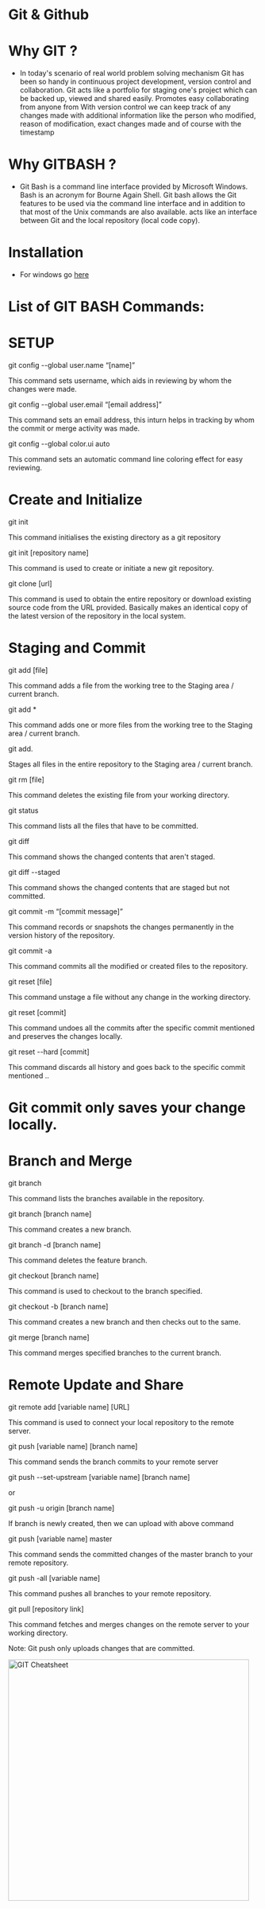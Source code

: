 # Git & Github


# Why GIT ?
- In today's scenario of real world problem solving mechanism Git has been so handy in continuous project development, version control and collaboration. Git acts like a portfolio for staging one's project which can be backed up, viewed and shared easily. Promotes easy collaborating from anyone from With version control we can keep track of any changes made with additional information like the person who modified, reason of modification, exact changes made and of course with the timestamp

# Why GITBASH ?
- Git Bash is a command line interface provided by Microsoft Windows. Bash is an acronym for Bourne Again Shell. Git bash allows the Git features to be used via the command line interface and in addition to that most of the Unix commands are also available. acts like an interface between Git and the local repository (local code copy).

# Installation 
- For windows go [here]( https://gitforwindows.org/)

# List of GIT BASH Commands:

# SETUP 
git config --global user.name “[name]”

This command sets username, which aids in reviewing by whom the changes were made. 

git config --global user.email “[email address]”

This command sets an email address, this inturn helps in tracking by whom the commit or merge activity was made.

git config --global color.ui auto

This command sets an automatic command line coloring effect for easy reviewing. 

# Create and Initialize 

git init

This command initialises the existing directory as a git repository

git init [repository name]

This command is used to create or initiate a new git repository.

git clone [url]

This command is used to obtain the entire repository or download existing source code from the URL provided. Basically makes an identical copy of the latest version of the repository in the local system.

# Staging and Commit 

git add [file]

This command adds a file from the working tree to the Staging area / current branch.

git add *

This command adds one or more files from the working tree to the Staging area / current branch.

git add.

Stages all files in the entire repository to the Staging area / current branch.

git rm [file]

This command deletes the existing file from your working directory.

git status

This command lists all the files that have to be committed.

git diff 

This command shows the changed contents that aren't staged.

git diff --staged 

This command shows the changed contents that are staged but not committed.

git commit -m “[commit message]”

This command records or snapshots the changes permanently in the version history of the repository.

git commit -a

This command commits all the modified or created files to the repository.

git reset [file]

This command unstage a file without any change in the working directory.

git reset [commit]

This command undoes all the commits after the specific commit mentioned and preserves the changes locally.

git reset --hard [commit]

This command discards all history and goes back to the specific commit mentioned ..


# Git commit only saves your change locally.

# Branch and Merge 

git branch

This command lists the branches available in the repository.

git branch [branch name]

This command creates a new branch.

git branch -d [branch name]

This command deletes the feature branch.

git checkout [branch name]

This command is used to checkout to the branch specified.

git checkout -b [branch name]

This command creates a new branch and then checks out to the same.

git merge [branch name]

This command merges specified branches to the current branch.

# Remote Update and Share 
git remote add [variable name] [URL]

This command is used to connect your local repository to the remote server.

git push [variable name] [branch name]

This command sends the branch commits to your remote server

git push --set-upstream [variable name] [branch name]

or 

git push -u origin [branch name]

If branch is newly created, then we can upload with above command 

git push [variable name] master

This command sends the committed changes of the master branch to your remote repository.

git push -all [variable name]

This command pushes all branches to your remote repository.

git pull [repository link]

This command fetches and merges changes on the remote server to your working directory. 

Note: Git push only uploads changes that are committed.

<img width="485" alt="GIT Cheatsheet" src="https://user-images.githubusercontent.com/110182832/182569843-bb495d60-48e0-4e3a-9bff-49b7a09b6ddd.png">


